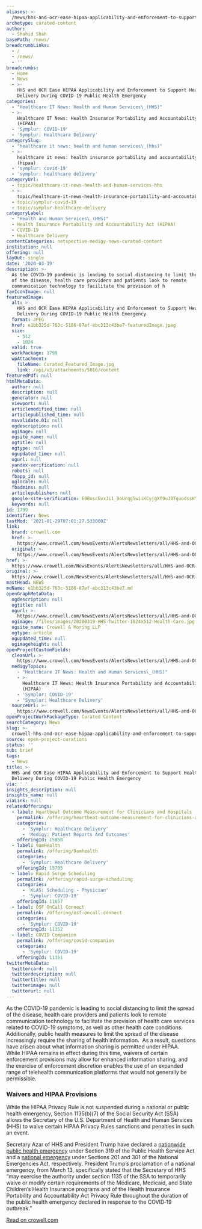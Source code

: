 ```yaml
---
aliases: >-
  /news/hhs-and-ocr-ease-hipaa-applicability-and-enforcement-to-support-healthcare-delivery-during-covid-19-public-health-emergency
archetype: curated-content
author:
  - Shahid Shah
basePath: /news/
breadcrumbLinks:
  - /
  - /news/
  - ''
breadcrumbs:
  - Home
  - News
  - >-
    HHS and OCR Ease HIPAA Applicability and Enforcement to Support Healthcare
    Delivery During COVID-19 Public Health Emergency
categories:
  - "Healthcare IT News: Health and Human Services\_(HHS)"
  - >-
    Healthcare IT News: Health Insurance Portability and Accountability Act
    (HIPAA)
  - 'Symplur: COVID-19'
  - 'Symplur: Healthcare Delivery'
categorySlug:
  - "healthcare it news: health and human services\_(hhs)"
  - >-
    healthcare it news: health insurance portability and accountability act
    (hipaa)
  - 'symplur: covid-19'
  - 'symplur: healthcare delivery'
categoryUrl:
  - topic/healthcare-it-news-health-and-human-services-hhs
  - >-
    topic/healthcare-it-news-health-insurance-portability-and-accountability-act-hipaa
  - topic/symplur-covid-19
  - topic/symplur-healthcare-delivery
categoryLabel:
  - "Health and Human Services\_(HHS)"
  - Health Insurance Portability and Accountability Act (HIPAA)
  - COVID-19
  - Healthcare Delivery
contentCategories: netspective-medigy-news-curated-content
institution: null
offering: null
layOut: single
date: '2020-03-19'
description: >-
  As the COVID-19 pandemic is leading to social distancing to limit the spread
  of the disease, health care providers and patients look to remote
  communication technology to facilitate the provision of h
favIconImage: null
featuredImage:
  alt: >-
    HHS and OCR Ease HIPAA Applicability and Enforcement to Support Healthcare
    Delivery During COVID-19 Public Health Emergency
  format: JPEG
  href: e1bb325d-763c-5186-87ef-ebc313c43be7-featuredImage.jpeg
  size:
    - 512
    - 1024
  valid: true
  workPackage: 1799
  wpAttachment:
    fileName: Curated_Featured_Image.jpg
    link: /api/v3/attachments/5016/content
featuredPdf: null
htmlMetaData:
  author: null
  description: null
  generator: null
  viewport: null
  articlemodified_time: null
  articlepublished_time: null
  msvalidate.01: null
  ogdescription: null
  ogimage: null
  ogsite_name: null
  ogtitle: null
  ogtype: null
  ogupdated_time: null
  ogurl: null
  yandex-verification: null
  robots: null
  fbapp_id: null
  oglocale: null
  fbadmins: null
  articlepublisher: null
  google-site-verification: E0BoscGvxJi1_9oUrqg5wiiKCyjgXf9uJ0TguodssHY
  keywords: null
id: 1799
identifier: News
lastMod: '2021-01-29T07:01:27.533000Z'
link:
  brand: crowell.com
  href: >-
    https://www.crowell.com/NewsEvents/AlertsNewsletters/all/HHS-and-OCR-Ease-HIPAA-Applicability-and-Enforcement-to-Support-Healthcare-Delivery-During-COVID-19-Public-Health-Emergency
  original: >-
    https://www.crowell.com/NewsEvents/AlertsNewsletters/all/HHS-and-OCR-Ease-HIPAA-Applicability-and-Enforcement-to-Support-Healthcare-Delivery-During-COVID-19-Public-Health-Emergency
href: >-
  https://www.crowell.com/NewsEvents/AlertsNewsletters/all/HHS-and-OCR-Ease-HIPAA-Applicability-and-Enforcement-to-Support-Healthcare-Delivery-During-COVID-19-Public-Health-Emergency
original: >-
  https://www.crowell.com/NewsEvents/AlertsNewsletters/all/HHS-and-OCR-Ease-HIPAA-Applicability-and-Enforcement-to-Support-Healthcare-Delivery-During-COVID-19-Public-Health-Emergency
mastHead: NEWS
mdName: e1bb325d-763c-5186-87ef-ebc313c43be7.md
openGraphMetaData:
  ogdescription: null
  ogtitle: null
  ogurl: >-
    https://www.crowell.com/NewsEvents/AlertsNewsletters/all/HHS-and-OCR-Ease-HIPAA-Applicability-and-Enforcement-to-Support-Healthcare-Delivery-During-COVID-19-Public-Health-Emergency
  ogimage: /files/images/20200319-HHS-Twitter-1024x512-Health-Care.jpg
  ogsite_name: Crowell & Moring LLP
  ogtype: article
  ogupdated_time: null
  ogimageheight: null
openProjectCustomFields:
  cleanUrl: >-
    https://www.crowell.com/NewsEvents/AlertsNewsletters/all/HHS-and-OCR-Ease-HIPAA-Applicability-and-Enforcement-to-Support-Healthcare-Delivery-During-COVID-19-Public-Health-Emergency
  medigyTopics:
    - "Healthcare IT News: Health and Human Services\_(HHS)"
    - >-
      Healthcare IT News: Health Insurance Portability and Accountability Act
      (HIPAA)
    - 'Symplur: COVID-19'
    - 'Symplur: Healthcare Delivery'
  sourceUrl: >-
    https://www.crowell.com/NewsEvents/AlertsNewsletters/all/HHS-and-OCR-Ease-HIPAA-Applicability-and-Enforcement-to-Support-Healthcare-Delivery-During-COVID-19-Public-Health-Emergency
openProjectWorkPackageType: Curated Content
searchCategory: News
slug: >-
  crowell-hhs-and-ocr-ease-hipaa-applicability-and-enforcement-to-support-healthcare-delivery-during-covid-19-public-health-emergency
source: open-project-curations
status: ''
sub: brief
tags:
  - News
title: >-
  HHS and OCR Ease HIPAA Applicability and Enforcement to Support Healthcare
  Delivery During COVID-19 Public Health Emergency
via: ' '
insights_description: null
insights_name: null
viaLink: null
relatedOfferings:
  - label: Heartbeat Outcome Measurement for Clinicians and Hospitals
    permalink: /offering/heartbeat-outcome-measurement-for-clinicians-and-hospitals
    categories:
      - 'Symplur: Healthcare Delivery'
      - 'Medigy: Patient Reports And Outcomes'
    offeringId: 15850
  - label: 9amHealth
    permalink: /offering/9amhealth
    categories:
      - 'Symplur: Healthcare Delivery'
    offeringId: 15705
  - label: Rapid Surge Scheduling
    permalink: /offering/rapid-surge-scheduling
    categories:
      - 'KLAS: Scheduling - Physician'
      - 'Symplur: COVID-19'
    offeringId: 11657
  - label: OSF OnCall Connect
    permalink: /offering/osf-oncall-connect
    categories:
      - 'Symplur: COVID-19'
    offeringId: 11352
  - label: COVID Companion
    permalink: /offering/covid-companion
    categories:
      - 'Symplur: COVID-19'
    offeringId: 11351
twitterMetaData:
  twittercard: null
  twitterdescription: null
  twittertitle: null
  twitterimage: null
  twitterurl: null
---
```

<p>As the COVID-19 pandemic is leading to social distancing to limit the spread of the disease, health care providers and patients look to remote communication technology to facilitate the provision of health care services related to COVID-19 symptoms, as well as other health care conditions.&nbsp; Additionally, public health measures to limit the spread of the disease increasingly require the sharing of health information.&nbsp; As a result, questions have arisen about what information sharing is permitted under HIPAA.&nbsp; While HIPAA remains in effect during this time, waivers of certain enforcement provisions may allow for enhanced information sharing, and the exercise of enforcement discretion enables the use of an expanded range of telehealth communication platforms that would not generally be permissible.</p><h3>Waivers and HIPAA Provisions</h3><p>While the HIPAA Privacy Rule is not suspended during a national or public health emergency, Section 1135(b)(7) of the Social Security Act (SSA) allows the Secretary of the U.S. Department of Health and Human Services (HHS) to waive certain HIPAA Privacy Rules sanctions and penalties in such an event.</p><p>Secretary Azar of HHS and President Trump have declared a <a href="https://www.phe.gov/emergency/news/healthactions/phe/Pages/2019-nCoV.aspx">nationwide public health emergency</a> under Section 319 of the Public Health Service Act and a <a href="https://www.whitehouse.gov/presidential-actions/proclamation-declaring-national-emergency-concerning-novel-coronavirus-disease-covid-19-outbreak/">national emergency</a> under Sections 201 and 301 of the National Emergencies Act, respectively. President Trump’s proclamation of a national emergency, from March 13, specifically stated that the Secretary of HHS “may exercise the authority under section 1135 of the SSA to temporarily waive or modify certain requirements of the Medicare, Medicaid, and State Children’s Health Insurance programs and of the Health Insurance Portability and Accountability Act Privacy Rule throughout the duration of the public health emergency declared in response to the COVID‑19 outbreak.”</p><p><a href="https://www.crowell.com/NewsEvents/AlertsNewsletters/all/HHS-and-OCR-Ease-HIPAA-Applicability-and-Enforcement-to-Support-Healthcare-Delivery-During-COVID-19-Public-Health-Emergency">Read on crowell.com</a></p>